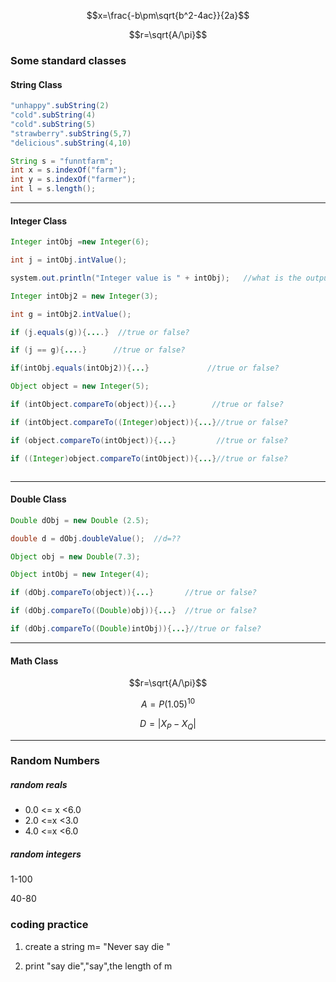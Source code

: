 <script type="text/javascript" src="http://cdn.mathjax.org/mathjax/latest/MathJax.js?config=default"></script>
$$x=\frac{-b\pm\sqrt{b^2-4ac}}{2a}$$

$$r=\sqrt{A/\pi}$$

### Some standard classes

#### String Class

```java
"unhappy".subString(2)
"cold".subString(4)
"cold".subString(5)
"strawberry".subString(5,7)
"delicious".subString(4,10)
```

```java
String s = "funntfarm";
int x = s.indexOf("farm");
int y = s.indexOf("farmer");
int l = s.length();
```

---

#### Integer Class

```java
Integer intObj =new Integer(6);

int j = intObj.intValue(); 

system.out.println("Integer value is " + intObj);   //what is the output?

Integer intObj2 = new Integer(3);

int g = intObj2.intValue();

if (j.equals(g)){....}  //true or false?

if (j == g){....}      //true or false?

if(intObj.equals(intObj2)){...}             //true or false?

Object object = new Integer(5);

if (intObject.compareTo(object)){...}        //true or false?

if (intObject.compareTo((Integer)object)){...}//true or false?

if (object.compareTo(intObject)){...}         //true or false?

if ((Integer)object.compareTo(intObject)){...}//true or false?



```



---

#### Double Class

```java
Double dObj = new Double (2.5);

double d = dObj.doubleValue();  //d=??

Object obj = new Double(7.3);

Object intObj = new Integer(4);

if (dObj.compareTo(object)){...}       //true or false?

if (dObj.compareTo((Double)obj)){...}  //true or false?

if (dObj.compareTo((Double)intObj)){...}//true or false?   

```

---

#### Math Class

$$r=\sqrt{A/\pi}$$

$$A = P(1.05)^{10}$$

$$D=|X_P-X_Q|$$

---

### Random Numbers

##### random reals

* 0.0 <= x <6.0
* 2.0 <=x <3.0
* 4.0 <=x <6.0

##### random integers

1-100

40-80

### coding practice

1.  create a string m= "Never say die "

2. print "say die","say",the length of m

   ​